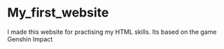 # My_first_website
I made this website for practising my HTML skills. Its based on the game Genshin Impact

